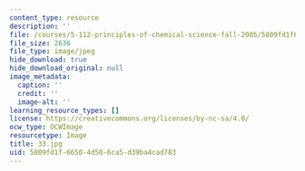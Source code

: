 ```yaml
---
content_type: resource
description: ''
file: /courses/5-112-principles-of-chemical-science-fall-2005/5809fd1f66504d506ca5d39ba4cad783_33.jpg
file_size: 2636
file_type: image/jpeg
hide_download: true
hide_download_original: null
image_metadata:
  caption: ''
  credit: ''
  image-alt: ''
learning_resource_types: []
license: https://creativecommons.org/licenses/by-nc-sa/4.0/
ocw_type: OCWImage
resourcetype: Image
title: 33.jpg
uid: 5809fd1f-6650-4d50-6ca5-d39ba4cad783
---
```

